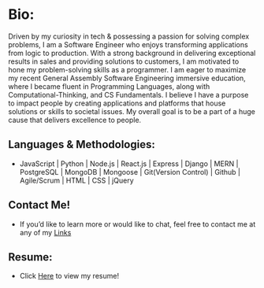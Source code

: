 # Bio:
Driven by my curiosity in tech & possessing a passion for solving complex problems, I am a Software Engineer who enjoys transforming applications from logic to production.
With a strong background in delivering exceptional results in sales and providing solutions to customers, I am motivated to hone my problem-solving skills as a programmer. I am eager to maximize my recent General Assembly Software Engineering immersive education, where I became fluent in Programming Languages, along with Computational-Thinking, and CS Fundamentals. I believe I have a purpose to impact people by creating applications and platforms that house solutions or skills to societal issues. My overall goal is to be a part of a huge cause that delivers excellence to people.

## Languages & Methodologies:
- JavaScript | Python | Node.js | React.js | Express | Django | MERN | PostgreSQL | MongoDB | Mongoose | Git(Version Control) | Github | Agile/Scrum | HTML | CSS | jQuery

## Contact Me!
- If you’d like to learn more or would like to chat, feel free to contact me at any of my [Links](https://linktr.ee/joshdaos)

## Resume:
- Click [Here](https://docs.google.com/document/d/1Nmt1mZFPnXoFK5SPjsISzdVtz3ulX2QXdin0qZGeiNs/edit?usp=sharing) to view my resume!
